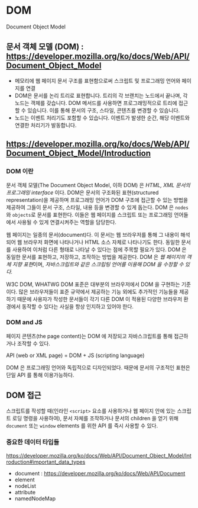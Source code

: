 # DOM

Document Object Model

## 문서 객체 모델 (DOM) : <https://developer.mozilla.org/ko/docs/Web/API/Document_Object_Model>

* 메모리에 웹 페이지 문서 구조를 표현함으로써 스크립트 및 프로그래밍 언어와 페이지를 연결
* DOM은 문서를 논리 트리로 표현합니다. 트리의 각 브랜치는 노드에서 끝나며, 각 노드는 객체를 갖습니다. DOM 메서드를 사용하면 프로그래밍적으로 트리에 접근할 수 있습니다. 이를 통해 문서의 구조, 스타일, 콘텐츠를 변경할 수 있습니다.
* 노드는 이벤트 처리기도 포함할 수 있습니다. 이벤트가 발생한 순간, 해당 이벤트와 연결한 처리기가 발동합니다.

## <https://developer.mozilla.org/ko/docs/Web/API/Document_Object_Model/Introduction>

### DOM 이란

문서 객체 모델(The Document Object Model, 이하 DOM) 은 *HTML, XML 문서의 프로그래밍 interface* 이다. DOM은 문서의 구조화된 표현(structured representation)을 제공하며 프로그래밍 언어가 DOM 구조에 접근할 수 있는 방법을 제공하여 그들이 문서 구조, 스타일, 내용 등을 변경할 수 있게 돕는다. DOM 은 `nodes`와 `objects`로 문서를 표현한다. 이들은 웹 페이지를 스크립트 또는 프로그래밍 언어들에서 사용될 수 있게 연결시켜주는 역할을 담당한다.

웹 페이지는 일종의 문서(document)다.  이 문서는 웹 브라우저를 통해 그 내용이 해석되어 웹 브라우저 화면에 나타나거나 HTML 소스 자체로 나타나기도 한다. 동일한 문서를 사용하여 이처럼 다른 형태로 나타날 수 있다는 점에 주목할 필요가 있다. DOM 은 동일한 문서를 표현하고, 저장하고, 조작하는 방법을 제공한다. DOM 은 *웹 페이지의 객체 지향 표현*이며, *자바스크립트와 같은 스크립팅 언어를 이용해 DOM 을 수정할 수 있다.*

W3C DOM, WHATWG DOM 표준은 대부분의 브라우저에서 DOM 을 구현하는 기준이다. 많은 브라우저들이 표준 규약에서 제공하는 기능 외에도 추가적인 기능들을 제공하기 때문에 사용자가 작성한 문서들이 각기 다른 DOM 이 적용된 다양한 브라우저 환경에서 동작할 수 있다는 사실을 항상 인지하고 있어야 한다.

### DOM and JS

페이지 콘텐츠(the page content)는 DOM 에 저장되고 자바스크립트를 통해 접근하거나 조작할 수 있다.

API (web or XML page) = DOM + JS (scripting language)

DOM 은 프로그래밍 언어와 독립적으로 디자인되었다. 때문에 문서의 구조적인 표현은 단일 API 를 통해 이용가능하다.

## DOM 접근

스크립트를 작성할 때(인라인 `<script>` 요소를 사용하거나 웹 페이지 안에 있는 스크립트 로딩 명령을 사용하여), 문서 자체를 조작하거나 문서의 children 을 얻기 위해 `document` 또는 `window` elements 를 위한 API 를 즉시 사용할 수 있다.

### 중요한 데이터 타입들

<https://developer.mozilla.org/ko/docs/Web/API/Document_Object_Model/Introduction#important_data_types>

* document : <https://developer.mozilla.org/ko/docs/Web/API/Document>
* element
* nodeList
* attribute
* namedNodeMap
